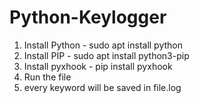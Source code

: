 # Python-Keylogger
1. Install Python - sudo apt install python
2. Install PIP - sudo apt install python3-pip
3. Install pyxhook - pip install pyxhook
4. Run the file
5. every keyword will be saved in file.log
